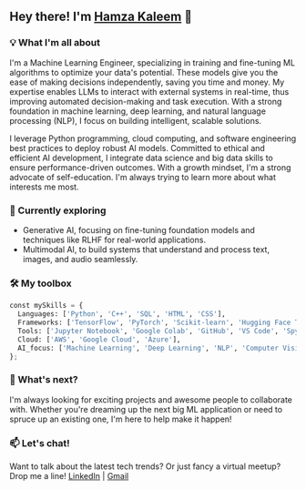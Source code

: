 ## Hey there! I'm [Hamza Kaleem](https://hamzalogicai.netlify.app/) 👋

### 💡 What I'm all about
I'm a Machine Learning Engineer, specializing in training and fine-tuning ML algorithms to optimize your data's potential. These models give you the ease of making decisions independently, saving you time and money. My expertise enables LLMs to interact with external systems in real-time, thus improving automated decision-making and task execution. With a strong foundation in machine learning, deep learning, and natural language processing (NLP), I focus on building intelligent, scalable solutions.

I leverage Python programming, cloud computing, and software engineering best practices to deploy robust AI models. Committed to ethical and efficient AI development, I integrate data science and big data skills to ensure performance-driven outcomes.
With a growth mindset, I'm a strong advocate of self-education. I'm always trying to learn more about what interests me most.

### 🌱 Currently exploring
- Generative AI, focusing on fine-tuning foundation models and techniques like RLHF for real-world applications.
- Multimodal AI, to build systems that understand and process text, images, and audio seamlessly.

### 🛠️ My toolbox
```Python
const mySkills = {
  Languages: ['Python', 'C++', 'SQL', 'HTML', 'CSS'],
  Frameworks: ['TensorFlow', 'PyTorch', 'Scikit-learn', 'Hugging Face Transformers'],
  Tools: ['Jupyter Notebook', 'Google Colab', 'GitHub', 'VS Code', 'Spyder'],
  Cloud: ['AWS', 'Google Cloud', 'Azure'],
  AI_focus: ['Machine Learning', 'Deep Learning', 'NLP', 'Computer Vision', 'Generative AI']
};
```

### 🚀 What's next?
I'm always looking for exciting projects and awesome people to collaborate with. Whether you're dreaming up the next big ML application or need to spruce up an existing one, I'm here to help make it happen!

### 📫 Let's chat!
Want to talk about the latest tech trends? Or just fancy a virtual meetup? Drop me a line!
[LinkedIn](https://www.linkedin.com/in/muhammad-hamza-kaleem) | [Gmail](mailto:hamzakaleem286@gmail.com)
